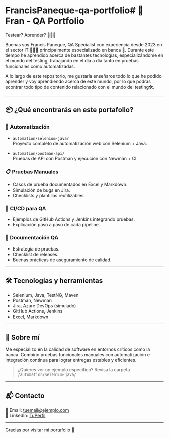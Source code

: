 # FrancisPaneque-qa-portfolio# 🎯 Fran - QA Portfolio

Testear? Aprender? 💁🏽‍♂️

Buenas soy Francis Paneque, QA Specialist con experiencia desde 2023 en el sector IT 👨🏽‍💻 principalmente especializado en banca 🏦. Durante este tiempo he aprendido acerca de bastantes tecnologías, especializándome en el mundo del testing, trabajando en el día a día tanto en pruebas funcionales como automatizadas. 

A lo largo de este repositorio, me gustaría enseñaros todo lo que he podido aprender y voy aprendiendo acerca de este mundo, por lo que podras econtrar todo tipo de contenido relacionado con el mundo del testing🛠️.

---

## 📦 ¿Qué encontrarás en este portafolio?

### 🧪 Automatización

- `automation/selenium-java/`  
  Proyecto completo de automatización web con Selenium + Java.

- `automation/postman-api/`  
  Pruebas de API con Postman y ejecución con Newman + CI.

### 📋 Pruebas Manuales

- Casos de prueba documentados en Excel y Markdown.
- Simulación de bugs en Jira.
- Checklists y plantillas reutilizables.

### 🔁 CI/CD para QA

- Ejemplos de GitHub Actions y Jenkins integrando pruebas.
- Explicación paso a paso de cada pipeline.

### 📄 Documentación QA

- Estrategia de pruebas.
- Checklist de releases.
- Buenas prácticas de aseguramiento de calidad.

---

## 🛠️ Tecnologías y herramientas

- Selenium, Java, TestNG, Maven
- Postman, Newman
- Jira, Azure DevOps (simulado)
- GitHub Actions, Jenkins
- Excel, Markdown

---

## 🙋 Sobre mí

Me especializo en la calidad de software en entornos críticos como la banca. Combino pruebas funcionales manuales con automatización e integración continua para lograr entregas estables y eficientes.

> ¿Quieres ver un ejemplo específico? Revisa la carpeta `/automation/selenium-java/`

---

## 📬 Contacto

📧 Email: tuemail@ejemplo.com  
🔗 LinkedIn: [TuPerfil](https://linkedin.com/in/tuusuario)

---

Gracias por visitar mi portafolio 🙌
